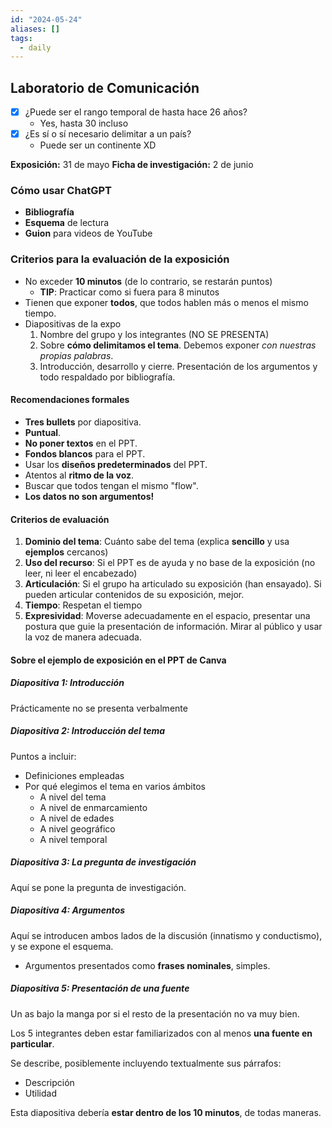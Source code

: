 ```yaml
---
id: "2024-05-24"
aliases: []
tags:
  - daily
---
```


## Laboratorio de Comunicación

- [x] ¿Puede ser el rango temporal de hasta hace 26 años?
  - Yes, hasta 30 incluso
- [x] ¿Es sí o sí necesario delimitar a un país?
  - Puede ser un continente XD

**Exposición:** 31 de mayo
**Ficha de investigación:** 2 de junio

### Cómo usar ChatGPT

- **Bibliografía**
- **Esquema** de lectura
- **Guion** para videos de YouTube

### Criterios para la evaluación de la exposición

- No exceder **10 minutos** (de lo contrario, se restarán puntos)
  - **TIP**: Practicar como si fuera para 8 minutos
- Tienen que exponer **todos**, que todos hablen más o menos el mismo tiempo.
- Diapositivas de la expo
  1. Nombre del grupo y los integrantes (NO SE PRESENTA)
  2. Sobre **cómo delimitamos el tema**. Debemos exponer *con nuestras propias palabras*.
  3. Introducción, desarrollo y cierre. Presentación de los argumentos y todo respaldado por bibliografía.

#### Recomendaciones formales

- **Tres bullets** por diapositiva.
- **Puntual**.
- **No poner textos** en el PPT.
- **Fondos blancos** para el PPT.
- Usar los **diseños predeterminados** del PPT.
- Atentos al **ritmo de la voz**.
- Buscar que todos tengan el mismo "flow".
- **Los datos no son argumentos!**

#### Criterios de evaluación

1. **Dominio del tema**: Cuánto sabe del tema (explica **sencillo** y usa **ejemplos** cercanos)
2. **Uso del  recurso**: Si el PPT es de ayuda y no base de la exposición (no leer, ni leer el encabezado)
3. **Articulación**: Si el grupo ha articulado su exposición (han ensayado). Si pueden articular contenidos de su exposición, mejor.
4. **Tiempo**: Respetan el tiempo
5. **Expresividad**: Moverse adecuadamente en el espacio, presentar una postura que guie la presentación de información. Mirar al público y usar la voz de manera adecuada.

#### Sobre el ejemplo de exposición en el PPT de Canva

##### Diapositiva 1: Introducción

Prácticamente no se presenta verbalmente

##### Diapositiva 2: Introducción del tema

Puntos a incluir:

- Definiciones empleadas
- Por qué elegimos el tema en varios ámbitos
  - A nivel del tema
  - A nivel de enmarcamiento
  - A nivel de edades
  - A nivel geográfico
  - A nivel temporal

##### Diapositiva 3: La pregunta de investigación

Aquí se pone la pregunta de investigación.

##### Diapositiva 4: Argumentos

Aquí se introducen ambos lados de la discusión (innatismo y conductismo), y se expone el esquema.

- Argumentos presentados como **frases nominales**, simples.

##### Diapositiva 5: Presentación de una fuente

Un as bajo la manga por si el resto de la presentación no va muy bien.

Los 5 integrantes deben estar familiarizados con al menos **una fuente en particular**.

Se describe, posiblemente incluyendo textualmente sus párrafos:

- Descripción
- Utilidad

Esta diapositiva debería **estar dentro de los 10 minutos**, de todas maneras.
